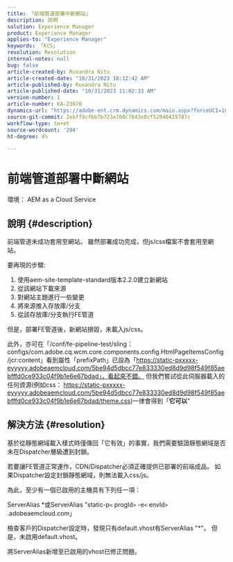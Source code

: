 ```yaml
---
title: 「前端管道部署中斷網站」
description: 說明
solution: Experience Manager
product: Experience Manager
applies-to: "Experience Manager"
keywords: 「KCS」
resolution: Resolution
internal-notes: null
bug: false
article-created-by: Ruxandra Nitu
article-created-date: "10/31/2023 10:12:42 AM"
article-published-by: Ruxandra Nitu
article-published-date: "10/31/2023 11:02:33 AM"
version-number: 1
article-number: KA-23070
dynamics-url: "https://adobe-ent.crm.dynamics.com/main.aspx?forceUCI=1&pagetype=entityrecord&etn=knowledgearticle&id=898f5e04-d677-ee11-8179-6045bd0061cb"
source-git-commit: 2ebff9cfbb7b723e700c7843e8cf52040419787c
workflow-type: tm+mt
source-wordcount: '294'
ht-degree: 4%

---
```


# 前端管道部署中斷網站


環境：
AEM as a Cloud Service

## 說明 {#description}


前端管道未成功套用至網站。 雖然部署成功完成，但js/css檔案不會套用至網站。

要再現的步驟:

1. 使用aem-site-template-standard版本2.2.0建立新網站
2. 從該網站下載來源
3. 對網站主題進行一些變更
4. 將來源推入存放庫/分支
5. 從該存放庫/分支執行FE管道


但是，部署FE管道後，新網站損毀，未載入js/css。

此外，亦可在「/conf/fe-pipeline-test/sling：configs/com.adobe.cq.wcm.core.components.config.HtmlPageItemsConfig/jcr:content」看到屬性「prefixPath」已設為「https://static-pxxxxx-eyyyyy.adobeaemcloud.com/5be94d5dbcc77e833330ed8d9d98f549f85aebfffd0ce933c04f9b1e6e67bdad」，看起來不錯。 但我們嘗試從此伺服器載入的任何資源(例如css： https://static-pxxxxx-eyyyyy.adobeaemcloud.com/5be94d5dbcc77e833330ed8d9d98f549f85aebfffd0ce933c04f9b1e6e67bdad/theme.css)一律會得到「<b>它可以</b>&quot;


## 解決方法 {#resolution}


基於從靜態網域載入樣式時僅傳回「它有效」的事實，我們需要驗證靜態網域是否未在Dispatcher層級遭到封鎖。

若要讓FE管道正常運作，CDN/Dispatcher必須正確提供已部署的前端成品。
如果Dispatcher設定封鎖靜態網域，則無法載入css/js。

為此，至少有一個已啟用的主機具有下列任一項：

ServerAlias \*或ServerAlias &quot;static-p`<` progId`>` -e`<` envId`>` .adobeaemcloud.com」

檢查客戶的Dispatcher設定時，發現只有default.vhost有ServerAlias &quot;\*&quot;。 但是，未啟用default.vhost。

將ServerAlias新增至已啟用的vhost已修正問題。

